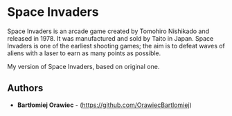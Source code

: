 # Space Invaders

Space Invaders is an arcade game created by Tomohiro Nishikado and released in 1978. It was manufactured and sold by Taito in Japan. Space Invaders is one of the earliest shooting games; the aim is to defeat waves of aliens with a laser to earn as many points as possible.

My version of Space Invaders, based on original one.

## Authors

* **Bartłomiej Orawiec** - (https://github.com/OrawiecBartlomiej)
